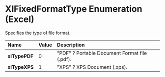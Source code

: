 
# XlFixedFormatType Enumeration (Excel)

Specifies the type of file format.



|**Name**|**Value**|**Description**|
|:-----|:-----|:-----|
|**xlTypePDF**|0|"PDF" ? Portable Document Format file (.pdf).|
|**xlTypeXPS**|1|"XPS" ? XPS Document (.xps).|
